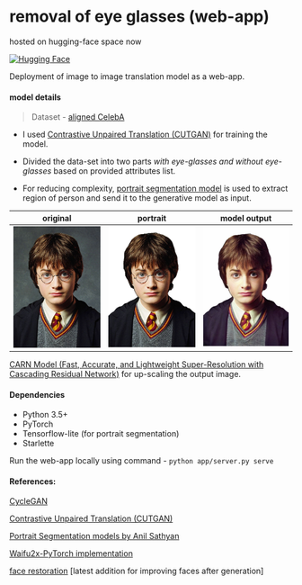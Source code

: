 # removal of eye glasses (web-app)


hosted on hugging-face space now 

[![Hugging Face](https://img.shields.io/badge/Demo-%F0%9F%A4%97%20Hugging%20Face-blue)](https://huggingface.co/spaces/ash11sh/erase_eye_glass) 

Deployment of image to image translation model as a web-app.

#### model details

> Dataset - [aligned CelebA](https://drive.google.com/drive/folders/0B7EVK8r0v71pWEZsZE9oNnFzTm8)

* I used [Contrastive Unpaired Translation (CUTGAN)](https://github.com/taesungp/contrastive-unpaired-translation) for training the model. 

* Divided the data-set into two parts  *with eye-glasses and without eye-glasses* based on provided attributes list. 

* For reducing complexity, [portrait segmentation model](https://github.com/anilsathyan7/Portrait-Segmentation) is used to extract region of person and send it to the generative model as input. 

  

| original                      | portrait                      | model output                  |
| ----------------------------- | ----------------------------- | ----------------------------- |
| <img src="assets/im1.png"  /> | <img src="assets/im2.png"  /> | <img src="assets/cut.png"  /> |

[CARN Model (Fast, Accurate, and Lightweight Super-Resolution with Cascading Residual Network)](https://github.com/nmhkahn/CARN-pytorch) for up-scaling the output image.


#### Dependencies
* Python 3.5+
* PyTorch
* Tensorflow-lite (for portrait segmentation)
* Starlette

Run the web-app locally using command - `python app/server.py serve`



#### References:

[CycleGAN](https://github.com/junyanz/pytorch-CycleGAN-and-pix2pix)

[Contrastive Unpaired Translation (CUTGAN)](https://github.com/taesungp/contrastive-unpaired-translation)

[Portrait Segmentation models by Anil Sathyan](https://github.com/anilsathyan7/Portrait-Segmentation)

[Waifu2x-PyTorch implementation](https://github.com/yu45020/Waifu2x)

[face restoration](https://github.com/sczhou/CodeFormer) [latest addition for improving faces after generation]
